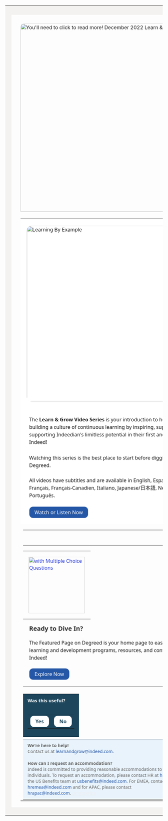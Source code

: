 

<table style="border-collapse: collapse; width: 100%;" border="0">
<tbody><!--First Row: Gray-->
<tr style="background-color: #f3f2f1;">
<td style="width: 3%; height: 30px;">&nbsp;</td>
<td style="width: 3%;">&nbsp;</td>
<td style="width: 88%; height: 30px;">&nbsp;</td>
<td style="width: 3%;">&nbsp;</td>
<td style="width: 3%; height: 30px;">&nbsp;</td>
</tr>
<!--Second Row: Pre Banner-->
<tr>
<td style="width: 3%; height: 20px; background-color: #f3f2f1;">&nbsp;</td>
<td style="width: 3%;">&nbsp;</td>
<td style="width: 88%; height: 20px;">&nbsp;</td>
<td style="width: 3%;">&nbsp;</td>
<td style="width: 3%; height: 20px; background-color: #f3f2f1;">&nbsp;</td>
</tr>
<!--Banner Row-->
<tr>
<td style="width: 3%; height: 20px; background-color: #f3f2f1;">&nbsp;</td>
<td style="width: 3%;">&nbsp;</td>
<td style="width: 88%; height: 20px;"><a title="You'll need to click to read more!" href="https://www.degreed.com/account/login" data-flickr-embed="true"><img style="display: block; border-radius: 10px 10px 0px 0px; margin-left: auto; margin-right: auto;" src="https://live.staticflickr.com/65535/52410573606_c3e830960c_o.png" alt="You'll need to click to read more! December 2022 Learn &amp; Grow Newsletter" width="600px;"></a></td>
<td style="width: 3%;">&nbsp;</td>
<td style="width: 3%; height: 20px; background-color: #f3f2f1;">&nbsp;</td>
</tr>
<!--Body Section Full Row Start-->
<tr>
<td style="width: 3%; height: 20px; background-color: #f3f2f1;">&nbsp;</td>
<td style="width: 3%;">
<div>&nbsp;</div>
</td>
<!--Body Section Table Row -->
<td style="width: 88%; height: 20px;"><!--Body Section Table Start -->
<table style="border-collapse: collapse; width: 600px; margin-left: auto; margin-right: auto;" border="0">
<tbody><!--Spotlight Section Start -->
<tr>
<td style="width: 100%; background-color: #ffffff;"><br><!--Spotlight: Image --> <a title="Learning By Example" href="https://link.indeed.tech/lg-video-series" data-flickr-embed="true"><img style="display: block; margin-left: auto; margin-right: auto; border-radius: 15px;" src="https://live.staticflickr.com/65535/52293352173_f70de3036f_o.png" alt="Learning By Example" width="560"></a><br><!--Spotlight: Title --><!--Spotlight: Body -->
<p style="font-family: 'Noto Sans', Avenir, Arial, 'Sans Serif'; padding-left: 20px; padding-top: 10px; padding-right: 20px; line-height: 1.5; font-size: 16px;">The <strong>Learn &amp; Grow Video Series</strong> is your introduction to how we are building a culture of continuous learning by inspiring, supporting, and supporting Indeedian's limitless potential in their first and next job at Indeed!</p>
<p style="font-family: 'Noto Sans', Avenir, Arial, 'Sans Serif'; padding-left: 20px; padding-top: 10px; padding-right: 20px; line-height: 1.5; font-size: 16px;">Watching this series is the best place to start before digging deeper into Degreed.<br><br>All videos have subtitles and are available in English, Espa&ntilde;ol, Deutsch, Fran&ccedil;ais, Fran&ccedil;ais-Canadien, Italiano, Japanese/日本語, Nederlands, and Portugu&ecirc;s. <br><br><!--Spotlight: Button --> <a style="color: #ffffff; background-color: #2557a7; border-width: 8px 9px; border-style: solid; border-color: #2557a7; border-radius: 12px; display: inline-block; line-height: 20px; font-size: 16px; padding: 0px 8px; text-decoration-line: none;" title="Your New Career Development Hub" href="https://link.indeed.tech/lg-video-series" target="_blank" rel="noopener">Watch or Listen Now</a></p>
</td>
</tr>
<!--Spotlight Section End, Line Break -->
<tr>
<td style="width: 100%; height: 40px; padding-bottom: 15px;"><hr width="90%"></td>
</tr>
<!--Body Section 1 Row Start-->
<tr>
<td style="width: 100%;">
<table border="0" width="100%" align="left"><!--Body Section 1 Table Start-->
<tbody>
<tr>
<td style="font-family: 'Noto Sans',Avenir,Arial,'Sans Serif'; padding: 0px;"><!--Body Section 1: Image Table-->
<table border="0" cellspacing="0" cellpadding="0" align="right">
<tbody>
<tr>
<td style="font-family: 'Noto Sans',Avenir,Arial,'Sans Serif'; padding: 18px;"><!--Body Section 1: Image Table--> <a style="color: #3344dd;" href="https://link.indeed.tech/featured-page" target="_blank" rel="noopener"> <img title="Computer with Multiple Choice Questions" src="https://live.staticflickr.com/65535/52061533893_b152be155c_o.png" alt=" with Multiple Choice Questions" width="180" border="0"> </a></td>
</tr>
</tbody>
</table>
<!--Body Section 1 Text Start: Title--> <span style="padding-left: 20px; font-size: 20px; font-weight: bold;"> <a style="color: #2d2d2d; text-decoration-line: none;" href="https://link.indeed.tech/featured-page" target="_blank" rel="noopener">Ready to Dive In?</a> </span> <!--Body Section 1 Text Start: Body-->
<div style="padding-top: 20px; line-height: 1.5; font-size: 16px; padding-left: 20px;">The Featured Page on Degreed is your home page to easily navigate all learning and development programs, resources, and content across Indeed!</div>
<br><!--Body Section 1 Text Start: Button-->
<div style="padding-left: 20px;"><a style="color: #ffffff; background-color: #2557a7; border-width: 8px 9px; border-style: solid; border-color: #2557a7; border-radius: 12px; font-size: 16px; display: inline-block; line-height: 20px; padding: 0px 8px; text-decoration-line: none;" title="Explore Now" href="https://link.indeed.tech/featured-page" target="_blank" rel="noopener">Explore Now</a><br><br></div>
</td>
</tr>
</tbody>
</table>
</td>
</tr>
<!--Body Section 1 End - Line Break--> <!--Body Section 3 Start --> <!--Body Section 3 End - Line Break--> <!--End Wrap Up Section - Start Footer -->
<tr>
<td style="width: 100%;"><!--Footer 1 - Was this Useful - Table Start -->
<table style="margin: 0px;" width="100%" cellspacing="0" cellpadding="0">
<tbody>
<tr>
<td style="font-family: 'Noto Sans',Avenir,Arial,'Sans Serif'; background-color: #1d465c; color: #595959; font-size: 15px; padding: 10px 15px;"><!--Footer 1 - Was this Useful Text -->
<p style="margin: 0px; padding: 0px;"><span style="color: #ffffff;"><strong>Was this useful? <br></strong></span></p>
<br><!--Footer 1 - Was this Useful - Table for Selections -->
<table style="border-collapse: collapse; width: 100%; background-color: #1d465c;" border="0">
<tbody>
<tr>
<td style="width: 12%;"><!--Footer 1 - Was this Useful - Yes Button --> <a style="color: #1d465c; background-color: #ffffff; border-width: 8px 9px; border-style: solid; border-color: #ffffff; border-radius: 12px; display: inline-block; line-height: 20px; padding: 0px 8px; text-decoration-line: none;" title="Learn More" href="https://indeedhr.az1.qualtrics.com/jfe/form/SV_1Ly3JYIfb68jemy?usefulness=Yes&amp;content=Degreed-Onboarding" target="_blank" rel="noopener"><strong>Yes</strong></a></td>
<td style="width: 90%;"><!--Footer 1 - Was this Useful - No Button --> <a style="color: #1d465c; background-color: #ffffff; border-width: 8px 9px; border-style: solid; border-color: #ffffff; border-radius: 12px; display: inline-block; line-height: 20px; padding: 0px 8px; text-decoration-line: none;" title="Learn More" href="https://indeedhr.az1.qualtrics.com/jfe/form/SV_1Ly3JYIfb68jemy?usefulness=No&amp;content=Degreed-Onboarding" target="_blank" rel="noopener"><strong>No</strong></a></td>
</tr>
</tbody>
</table>
<!--Footer 1 - Was this Useful Buttons Table End --></td>
</tr>
</tbody>
</table>
<!--Footer 1 Table End --></td>
</tr>
<!--Footer 2 Start -->
<tr>
<td style="width: 100%;"><!--Footer 2 Table Start -->
<table style="margin: 0px;" width="100%" cellspacing="0" cellpadding="0">
<tbody>
<tr>
<td style="font-family: 'Noto Sans',Avenir,Arial,'Sans Serif'; background-color: #e8f3fc; color: #595959; font-size: 14px; padding: 10px 15px;"><!--Footer 2 Text Start -->
<p style="margin: 0px; padding: 0px;"><span style="color: #666666;"><strong>We're here to help! <br></strong>Contact us at <a style="color: #2557a7; text-decoration: none;" href="mailto:learnandgrow@indeed.com">learnandgrow@indeed.com</a>.<br><br><strong>How can I request an accommodation? <br></strong>Indeed is committed to providing reasonable accommodations to qualified individuals. To request an accommodation, please contact HR at <a style="color: #2557a7; text-decoration: none;" href="mailto:hr@indeed.com">hr@indeed.com </a> or the US Benefits team at <a style="color: #2557a7; text-decoration: none;" href="mailto:usbenefits@indeed.com">usbenefits@indeed.com</a>. For EMEA, contact <a style="color: #2557a7; text-decoration: none;" href="mailto:hremea@indeed.com">hremea@indeed.com </a>and for APAC, please contact <a style="color: #2557a7; text-decoration: none;" href="mailto:hrapac@indeed.com">hrapac@indeed.com</a>.<a style="color: #efefef;" href="{{unsubscribe_url}}">unsubscribe</a> </span></p>
</td>
</tr>
</tbody>
</table>
</td>
<!--Footer 2 Section End --></tr>
</tbody>
</table>
<!--This Ends The Entire Body Column Table--></td>
<!--This Ends The Entire Body Column Overall-->
<td style="width: 3%;">&nbsp;</td>
<td style="width: 3%; height: 20px; background-color: #f3f2f1;">&nbsp;</td>
</tr>
<!--Last Gray Row -->
<tr style="background-color: #f3f2f1;">
<td style="width: 3%; height: 20px; background-color: #f3f2f1;">&nbsp;</td>
<td style="width: 3%;">&nbsp;</td>
<td style="width: 88%; height: 20px;">&nbsp;</td>
<td style="width: 3%;">&nbsp;</td>
<td style="width: 3%; height: 20px; background-color: #f3f2f1;">&nbsp;</td>
</tr>
</tbody>
</table>
